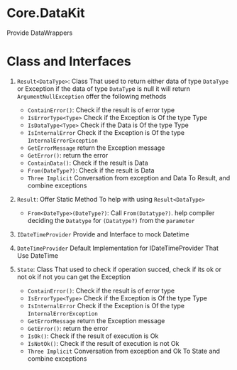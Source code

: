﻿# Core.DataKit
Provide DataWrappers
# Class and Interfaces
1. ```Result<DataType>```:  Class That used to return either data of type ```DataType``` or Exception if the data of type ```DataTyp```e is null it will return ```ArgumentNullException``` offer the following methods
     -  ```ContainError()```: Check if the result is of error type
     -  ```IsErrorType<Type>``` Check if the Exception is Of the type Type
     -  ```IsDataType<Type>``` Check if the Data is Of the type Type
     -  ```IsInternalError``` Check if the Exception is Of the type ```InternalErrorException```
     -  ```GetErrorMessage``` return the Exception message
     -  ```GetError()```: return the error
     -  ```ContainData()```: Check if the result is Data
     -  ```From(DateType?)```: Check if the result is Data
     -  ```Three Implicit``` Conversation from exception and Data To Result, and combine exceptions
2. ```Result```: Offer Static Method To help with using ```Result<DataType>```
     -  ```From<DateType>(DateType?)```: Call ```From(Datatype?)```. help compiler deciding the ```Datatype``` for ```(Datatype?)``` from the ```parameter```
3. ```IDateTimeProvider``` Provide and Interface to mock Datetime
4. ```DateTimeProvider``` Default Implementation for IDateTimeProvider That Use DateTime

5. ```State```:  Class That used to check if operation succed, check if its ok or not ok if not you can get the Exception
     -  ```ContainError()```: Check if the result is of error type
     -  ```IsErrorType<Type>``` Check if the Exception is Of the type Type
     -  ```IsInternalError``` Check if the Exception is Of the type ```InternalErrorException```
     -  ```GetErrorMessage``` return the Exception message
     -  ```GetError()```: return the error
     -  ```IsOk()```: Check if the result of execution is Ok
     -  ```IsNotOk()```: Check if the result of execution is not Ok
     -  ```Three Implicit``` Conversation from exception and Ok To State and combine exceptions
